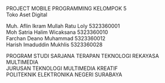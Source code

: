 PROJECT MOBILE PROGRAMMING KELOMPOK 5 <br>
Toko Aset Digital <br>

Muh. Aflin Ikram Mullah Ratu Loly    5323360001 <br>
Moh Satria Halim Wicaksana           5323360010 <br>
Farchan Deano Muhammad               5323360012 <br>
Harish Imaduddin Mukhlis             5323360028 <br>

PROGRAM STUDI SARJANA TERAPAN TEKNOLOGI REKAYASA MULTIMEDIA <br>
JURUSAN TEKNOLOGI MULTIMEDIA KREATIF <br>
POLITEKNIK ELEKTRONIKA NEGERI SURABAYA <br>
